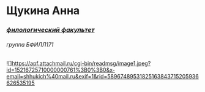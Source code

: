 # Щукина Анна
### *[филологический факультет](https://www.hse.ru/ba/philology/)*
###### *группа БФИЛЛ171*
![]https://apf.attachmail.ru/cgi-bin/readmsg/image1.jpeg?id=15216725710000000761%3B0%3B0&x-email=shhukich%40mail.ru&exif=1&rid=58967489531825163843715205936626535195
